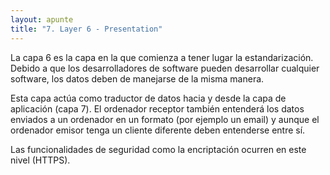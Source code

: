 ```yaml
---
layout: apunte
title: "7. Layer 6 - Presentation"
---
```


La capa 6 es la capa en la que comienza a tener lugar la estandarización. Debido a que los desarrolladores de software pueden desarrollar cualquier software, los datos deben de manejarse de la misma manera.

Esta capa actúa como traductor de datos hacia y desde la capa de aplicación (capa 7). El ordenador receptor también entenderá los datos enviados a un ordenador en un formato (por ejemplo un email) y aunque el ordenador emisor tenga un cliente diferente deben entenderse entre sí.

Las funcionalidades de seguridad como la encriptación ocurren en este nivel (HTTPS).